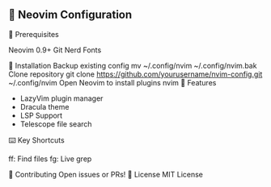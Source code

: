 ## 🚀 Neovim Configuration
🔧 Prerequisites

Neovim 0.9+
Git
Nerd Fonts

💾 Installation
Backup existing config
mv ~/.config/nvim ~/.config/nvim.bak
Clone repository
git clone https://github.com/yourusername/nvim-config.git ~/.config/nvim
Open Neovim to install plugins
nvim
🧩 Features

- LazyVim plugin manager
- Dracula theme
- LSP Support
- Telescope file search

⌨️ Key Shortcuts

<leader>ff: Find files
<leader>fg: Live grep

🤝 Contributing
Open issues or PRs!
📄 License
MIT License
